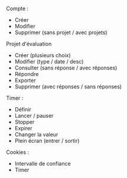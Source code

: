 Compte :
- Créer
- Modifier
- Supprimer (sans projet / avec projets)

Projet d'évaluation
- Créer (plusieurs choix)
- Modifier (type / date / desc)
- Consulter (sans réponse / avec réponses)
- Répondre
- Exporter
- Supprimer (avec réponses / sans réponses)

Timer :
- Définir
- Lancer / pauser
- Stopper
- Expirer
- Changer la valeur
- Plein écran (entrer / sortir)

Cookies :
- Intervalle de confiance
- Timer
